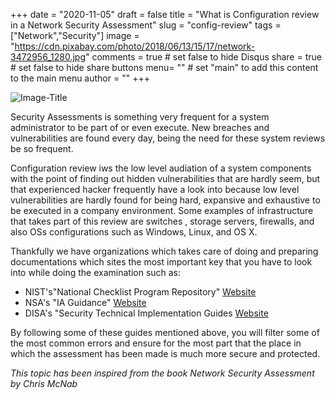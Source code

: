 +++
date = "2020-11-05"
draft = false
title = "What is Configuration review in a Network Security Assessment"
slug = "config-review"
tags = ["Network","Security"]
image = "https://cdn.pixabay.com/photo/2018/06/13/15/17/network-3472956_1280.jpg"
comments = true	# set false to hide Disqus
share = true	# set false to hide share buttons
menu= ""		# set "main" to add this content to the main menu
author = ""
+++

![Image-Title](https://cdn.pixabay.com/photo/2018/06/13/15/17/network-3472956_1280.jpg)

Security Assessments is something very frequent for a system administrator to be part of or even execute. New breaches and vulnerabilities are found every day, being the need for these system reviews be so frequent.

Configuration review iws the low level audiation of a system components with the point of finding out hidden vulnerabilities that are hardly seem, but that experienced hacker frequently have a look into because low level vulnerabilities are hardly found for being hard, expansive and exhaustive to be executed in a company environment. Some examples of infrastructure that takes part of this review are switches , storage servers, firewalls, and also OSs configurations such as Windows, Linux, and OS X.

Thankfully we have organizations which takes care of doing and preparing documentations which sites the most important key that you have to look into while doing the examination such as:

- NIST's"National Checklist Program Repository" [Website](https://nvd.nist.gov/ncp/repository)
- NSA's "IA Guidance" [Website](https://www.nsa.gov/what-we-do/cybersecurity/)
- DISA's "Security Technical Implementation Guides [Website](https://public.cyber.mil/stigs/)

By following some of these guides mentioned above, you will filter some of the most common errors and ensure for the most part that the place in which the assessment has been made is much more secure and protected.

_This topic has been inspired from the book Network Security Assessment by Chris McNab_
